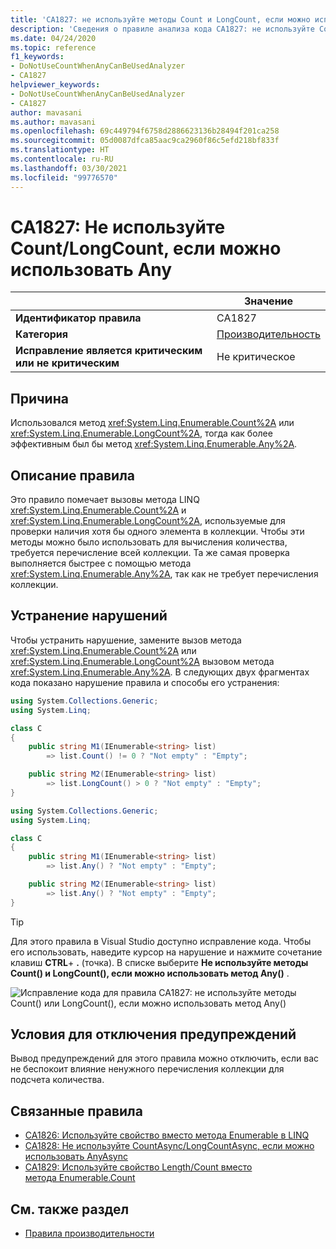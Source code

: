 ```yaml
---
title: 'CA1827: не используйте методы Count и LongCount, если можно использовать метод Any (анализ кода)'
description: 'Сведения о правиле анализа кода CA1827: не используйте Count/LongCount, если можно использовать Any'
ms.date: 04/24/2020
ms.topic: reference
f1_keywords:
- DoNotUseCountWhenAnyCanBeUsedAnalyzer
- CA1827
helpviewer_keywords:
- DoNotUseCountWhenAnyCanBeUsedAnalyzer
- CA1827
author: mavasani
ms.author: mavasani
ms.openlocfilehash: 69c449794f6758d2886623136b28494f201ca258
ms.sourcegitcommit: 05d0087dfca85aac9ca2960f86c5efd218bf833f
ms.translationtype: HT
ms.contentlocale: ru-RU
ms.lasthandoff: 03/30/2021
ms.locfileid: "99776570"
---
```

# <a name="ca1827-do-not-use-countlongcount-when-any-can-be-used"></a>CA1827: Не используйте Count/LongCount, если можно использовать Any

| | Значение |
|-|-|
| **Идентификатор правила** |CA1827|
| **Категория** |[Производительность](performance-warnings.md)|
| **Исправление является критическим или не критическим** |Не критическое|

## <a name="cause"></a>Причина

Использовался метод <xref:System.Linq.Enumerable.Count%2A> или <xref:System.Linq.Enumerable.LongCount%2A>, тогда как более эффективным был бы метод <xref:System.Linq.Enumerable.Any%2A>.

## <a name="rule-description"></a>Описание правила

Это правило помечает вызовы метода LINQ <xref:System.Linq.Enumerable.Count%2A> и <xref:System.Linq.Enumerable.LongCount%2A>, используемые для проверки наличия хотя бы одного элемента в коллекции. Чтобы эти методы можно было использовать для вычисления количества, требуется перечисление всей коллекции. Та же самая проверка выполняется быстрее с помощью метода <xref:System.Linq.Enumerable.Any%2A>, так как не требует перечисления коллекции.

## <a name="how-to-fix-violations"></a>Устранение нарушений

Чтобы устранить нарушение, замените вызов метода <xref:System.Linq.Enumerable.Count%2A> или <xref:System.Linq.Enumerable.LongCount%2A> вызовом метода <xref:System.Linq.Enumerable.Any%2A>. В следующих двух фрагментах кода показано нарушение правила и способы его устранения:

```csharp
using System.Collections.Generic;
using System.Linq;

class C
{
    public string M1(IEnumerable<string> list)
        => list.Count() != 0 ? "Not empty" : "Empty";

    public string M2(IEnumerable<string> list)
        => list.LongCount() > 0 ? "Not empty" : "Empty";
}
```

```csharp
using System.Collections.Generic;
using System.Linq;

class C
{
    public string M1(IEnumerable<string> list)
        => list.Any() ? "Not empty" : "Empty";

    public string M2(IEnumerable<string> list)
        => list.Any() ? "Not empty" : "Empty";
}
```

> [!TIP]
> Для этого правила в Visual Studio доступно исправление кода. Чтобы его использовать, наведите курсор на нарушение и нажмите сочетание клавиш **CTRL**+ **.** (точка). В списке выберите **Не используйте методы Count() и LongCount(), если можно использовать метод Any()** .
>
> ![Исправление кода для правила CA1827: не используйте методы Count() или LongCount(), если можно использовать метод Any()](media/ca1827-codefix.png)

## <a name="when-to-suppress-warnings"></a>Условия для отключения предупреждений

Вывод предупреждений для этого правила можно отключить, если вас не беспокоит влияние ненужного перечисления коллекции для подсчета количества.

## <a name="related-rules"></a>Связанные правила

- [CA1826: Используйте свойство вместо метода Enumerable в LINQ](ca1826.md)
- [CA1828: Не используйте CountAsync/LongCountAsync, если можно использовать AnyAsync](ca1828.md)
- [CA1829: Используйте свойство Length/Count вместо метода Enumerable.Count](ca1829.md)

## <a name="see-also"></a>См. также раздел

- [Правила производительности](performance-warnings.md)
